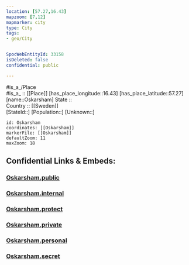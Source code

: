 ```yaml
---
location: [57.27,16.43] 
mapzoom: [7,12] 
mapmarker: city 
type: City
tags:
- geo/City


SpocWebEntityId: 33158
isDeleted: false
confidential: public

---
```

#is_a_/Place  
#is_a_ :: [[Place]] 
[has_place_longitude::16.43] 
[has_place_latitude::57.27] 
[name::Oskarsham] 
State ::  
Country :: [[Sweden]]  
[StateId::] 
[Population::] 
[Unknown::] 


```leaflet
id: Oskarsham
coordinates: [[Oskarsham]] 
markerFile: [[Oskarsham]] 
defaultZoom: 11 
maxZoom: 18
```


## Confidential Links & Embeds: 

### [Oskarsham.public](/_public/\Earth\Continent\Europe\Europe~North\Sweden\Provinces~Sweden\Kalmar\counties~KalmarOskarsham.public.md) 

### [Oskarsham.internal](/_internal/\Earth\Continent\Europe\Europe~North\Sweden\Provinces~Sweden\Kalmar\counties~KalmarOskarsham.internal.md) 

### [Oskarsham.protect](/_protect/\Earth\Continent\Europe\Europe~North\Sweden\Provinces~Sweden\Kalmar\counties~KalmarOskarsham.protect.md) 

### [Oskarsham.private](/_private/\Earth\Continent\Europe\Europe~North\Sweden\Provinces~Sweden\Kalmar\counties~KalmarOskarsham.private.md) 

### [Oskarsham.personal](/_personal/\Earth\Continent\Europe\Europe~North\Sweden\Provinces~Sweden\Kalmar\counties~KalmarOskarsham.personal.md) 

### [Oskarsham.secret](/_secret/\Earth\Continent\Europe\Europe~North\Sweden\Provinces~Sweden\Kalmar\counties~KalmarOskarsham.secret.md)


